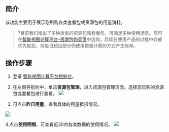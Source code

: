 
## 简介

该功能主要用于展示您所购各类套餐包或资源包的用量消耗。

> ?目前我们推出了多种类型的资源包和套餐包，可满足多种使用场景。您可在[智能视图计算平台-资源包购买页](https://buy.cloud.tencent.com/iss)中选购，后续在使用产品的过程中会被优先抵扣，但每日超出部分仍使用按量计费的方式产生账单。

## 操作步骤

1. 登录 [智能视图计算平台控制台](https://console.cloud.tencent.com/iss)。

2. 在左侧导航栏中，单击**资源包管理**，进入资源包管理页面。选择您已购的资源包或套餐包进行查看。
   ![](https://qcloudimg.tencent-cloud.cn/raw/8349041a5e7e8b76a417e32897598516.png)

3. 可点击**昨日用量**，查看具体的用量抵扣情况。

![](https://qcloudimg.tencent-cloud.cn/raw/b8c0ef536e49aad9904132b75cc660a3.jpg)

4.点击**使用明细**，可查看近30内各类数据的使用情况。
![](https://qcloudimg.tencent-cloud.cn/raw/67b50e2288c10a8bdf304246c4b06405.png)

